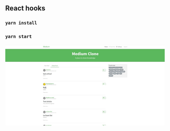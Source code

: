 
## React hooks

### `yarn install`
### `yarn start`

![Image alt](https://github.com/EvgeniyBudaev/medium-clone/raw/master/public/images/readme1.jpg)


